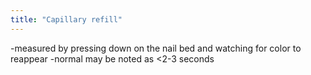 ```yaml
---
title: "Capillary refill"
---
```

-measured by pressing down on the nail bed and watching for color to reappear
-normal may be noted as &lt;2-3 seconds

